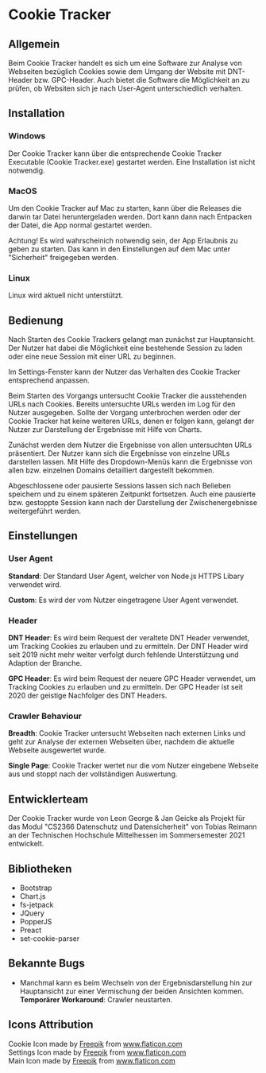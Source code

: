 # Cookie Tracker
## Allgemein
Beim Cookie Tracker handelt es sich um eine Software zur Analyse von Webseiten bezüglich Cookies sowie dem Umgang der Website mit DNT-Header bzw. GPC-Header. Auch bietet die Software die Möglichkeit an zu prüfen, ob Websiten sich je nach User-Agent unterschiedlich verhalten.

## Installation
### Windows
Der Cookie Tracker kann über die entsprechende Cookie Tracker Executable (Cookie Tracker.exe) gestartet werden. Eine Installation ist nicht notwendig.

### MacOS
Um den Cookie Tracker auf Mac zu starten, kann über die Releases die darwin tar Datei heruntergeladen werden. Dort kann dann nach Entpacken der Datei, die App normal gestartet werden.

Achtung! Es wird wahrscheinich notwendig sein, der App Erlaubnis zu geben zu starten. Das kann in den Einstellungen auf dem Mac unter "Sicherheit" freigegeben werden.

### Linux
Linux wird aktuell nicht unterstützt.

## Bedienung
Nach Starten des Cookie Trackers gelangt man zunächst zur Hauptansicht.
Der Nutzer hat dabei die Möglichkeit eine bestehende Session zu laden oder eine neue Session mit einer URL zu beginnen.


Im Settings-Fenster kann der Nutzer das Verhalten des Cookie Tracker entsprechend anpassen.

Beim Starten des Vorgangs untersucht Cookie Tracker die ausstehenden URLs nach Cookies. Bereits untersuchte URLs werden im Log
für den Nutzer ausgegeben. Sollte der Vorgang unterbrochen werden oder der Cookie Tracker hat keine weiteren URLs, denen er folgen kann,
gelangt der Nutzer zur Darstellung der Ergebnisse mit Hilfe von Charts.

Zunächst werden dem Nutzer die Ergebnisse von allen untersuchten URLs präsentiert. Der Nutzer kann sich die Ergebnisse
von einzelne URLs darstellen lassen. Mit Hilfe des Dropdown-Menüs kann die Ergebnisse von allen bzw. einzelnen Domains detailliert
dargestellt bekommen.

Abgeschlossene oder pausierte Sessions lassen sich nach Belieben speichern und zu einem späteren Zeitpunkt fortsetzen. 
Auch eine pausierte bzw. gestoppte Session kann nach der Darstellung der Zwischenergebnisse weitergeführt werden.

## Einstellungen
### User Agent
__Standard__: Der Standard User Agent, welcher von Node.js HTTPS Libary verwendet wird.

__Custom__: Es wird der vom Nutzer eingetragene User Agent verwendet.

    
### Header
__DNT Header__: Es wird beim Request der veraltete DNT Header verwendet, um Tracking Cookies zu erlauben und zu ermitteln.
Der DNT Header wird seit 2019 nicht mehr weiter verfolgt durch fehlende Unterstützung und Adaption der Branche.

__GPC Header__: Es wird beim Request der neuere GPC Header verwendet, um Tracking Cookies zu erlauben und zu ermitteln.
Der GPC Header ist seit 2020 der geistige Nachfolger des DNT Headers.

### Crawler Behaviour
__Breadth__: Cookie Tracker untersucht Webseiten nach externen Links und geht zur Analyse der externen Webseiten über,
nachdem die aktuelle Webseite ausgewertet wurde.

__Single Page__: Cookie Tracker wertet nur die vom Nutzer eingebene Webseite aus und stoppt nach der vollständigen Auswertung.
## Entwicklerteam
Der Cookie Tracker wurde von Leon George & Jan Geicke als Projekt für das Modul "CS2366 Datenschutz und Datensicherheit" von Tobias Reimann an der Technischen Hochschule Mittelhessen im Sommersemester 2021 entwickelt.

## Bibliotheken
- Bootstrap
- Chart.js
- fs-jetpack
- JQuery
- PopperJS
- Preact
- set-cookie-parser



## Bekannte Bugs
- Manchmal kann es beim Wechseln von der Ergebnisdarstellung hin zur Hauptansicht zur einer Vermischung der beiden Ansichten kommen.
__Temporärer Workaround__: Crawler neustarten. 

## Icons Attribution
<div>Cookie Icon made by <a href="https://www.freepik.com" title="Freepik">Freepik</a> from <a href="https://www.flaticon.com/" title="Flaticon">www.flaticon.com</a></div>

<div>Settings Icon made by <a href="https://www.freepik.com" title="Freepik">Freepik</a> from <a href="https://www.flaticon.com/" title="Flaticon">www.flaticon.com</a></div>

<div>Main Icon made by <a href="https://www.freepik.com" title="Freepik">Freepik</a> from <a href="https://www.flaticon.com/" title="Flaticon">www.flaticon.com</a></div>
